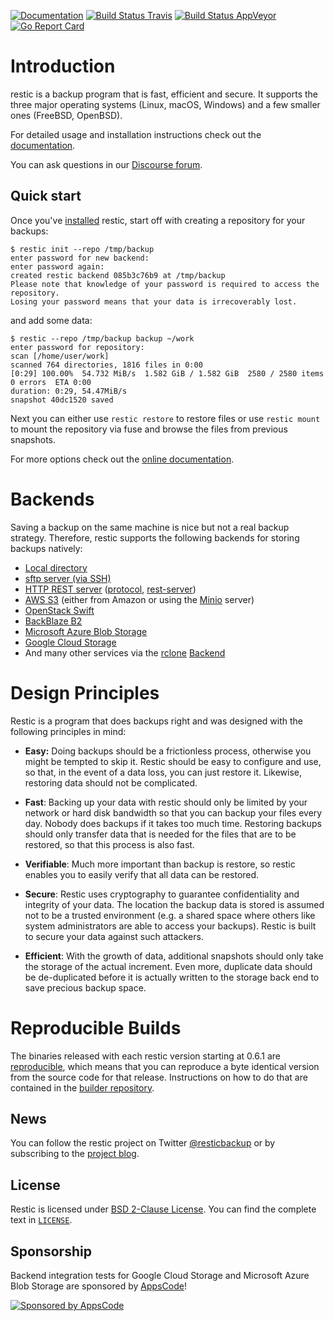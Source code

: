 [![Documentation](https://readthedocs.org/projects/restic/badge/?version=latest)](https://restic.readthedocs.io/en/latest/?badge=latest)
[![Build Status Travis](https://travis-ci.com/restic/restic.svg?branch=master)](https://travis-ci.com/restic/restic)
[![Build Status AppVeyor](https://ci.appveyor.com/api/projects/status/nuy4lfbgfbytw92q/branch/master?svg=true)](https://ci.appveyor.com/project/fd0/restic/branch/master)
[![Go Report Card](https://goreportcard.com/badge/github.com/restic/restic)](https://goreportcard.com/report/github.com/restic/restic)

# Introduction

restic is a backup program that is fast, efficient and secure. It supports the three major operating systems (Linux, macOS, Windows) and a few smaller ones (FreeBSD, OpenBSD).

For detailed usage and installation instructions check out the [documentation](https://restic.readthedocs.io/en/latest).

You can ask questions in our [Discourse forum](https://forum.restic.net>).

Quick start
-----------

Once you've [installed](https://restic.readthedocs.io/en/latest/020_installation.html) restic, start
off with creating a repository for your backups:

    $ restic init --repo /tmp/backup
    enter password for new backend:
    enter password again:
    created restic backend 085b3c76b9 at /tmp/backup
    Please note that knowledge of your password is required to access the repository.
    Losing your password means that your data is irrecoverably lost.

and add some data:

    $ restic --repo /tmp/backup backup ~/work
    enter password for repository:
    scan [/home/user/work]
    scanned 764 directories, 1816 files in 0:00
    [0:29] 100.00%  54.732 MiB/s  1.582 GiB / 1.582 GiB  2580 / 2580 items  0 errors  ETA 0:00
    duration: 0:29, 54.47MiB/s
    snapshot 40dc1520 saved

Next you can either use `restic restore` to restore files or use `restic
mount` to mount the repository via fuse and browse the files from previous
snapshots.

For more options check out the [online documentation](https://restic.readthedocs.io/en/latest/).

# Backends

Saving a backup on the same machine is nice but not a real backup strategy.
Therefore, restic supports the following backends for storing backups natively:

- [Local directory](https://restic.readthedocs.io/en/latest/030_preparing_a_new_repo.html#local)
- [sftp server (via SSH)](https://restic.readthedocs.io/en/latest/030_preparing_a_new_repo.html#sftp)
- [HTTP REST server](https://restic.readthedocs.io/en/latest/030_preparing_a_new_repo.html#rest-server) ([protocol](doc/100_references.rst#rest-backend), [rest-server](https://github.com/restic/rest-server))
- [AWS S3](https://restic.readthedocs.io/en/latest/030_preparing_a_new_repo.html#amazon-s3) (either from Amazon or using the [Minio](https://minio.io) server)
- [OpenStack Swift](https://restic.readthedocs.io/en/latest/030_preparing_a_new_repo.html#openstack-swift)
- [BackBlaze B2](https://restic.readthedocs.io/en/latest/030_preparing_a_new_repo.html#backblaze-b2)
- [Microsoft Azure Blob Storage](https://restic.readthedocs.io/en/latest/030_preparing_a_new_repo.html#microsoft-azure-blob-storage)
- [Google Cloud Storage](https://restic.readthedocs.io/en/latest/030_preparing_a_new_repo.html#google-cloud-storage)
- And many other services via the [rclone](https://rclone.org) [Backend](https://restic.readthedocs.io/en/latest/030_preparing_a_new_repo.html#other-services-via-rclone)

# Design Principles

Restic is a program that does backups right and was designed with the
following principles in mind:

-  **Easy:** Doing backups should be a frictionless process, otherwise
   you might be tempted to skip it. Restic should be easy to configure
   and use, so that, in the event of a data loss, you can just restore
   it. Likewise, restoring data should not be complicated.

-  **Fast**: Backing up your data with restic should only be limited by
   your network or hard disk bandwidth so that you can backup your files
   every day. Nobody does backups if it takes too much time. Restoring
   backups should only transfer data that is needed for the files that
   are to be restored, so that this process is also fast.

-  **Verifiable**: Much more important than backup is restore, so restic
   enables you to easily verify that all data can be restored.

-  **Secure**: Restic uses cryptography to guarantee confidentiality and
   integrity of your data. The location the backup data is stored is
   assumed not to be a trusted environment (e.g. a shared space where
   others like system administrators are able to access your backups).
   Restic is built to secure your data against such attackers.

-  **Efficient**: With the growth of data, additional snapshots should
   only take the storage of the actual increment. Even more, duplicate
   data should be de-duplicated before it is actually written to the
   storage back end to save precious backup space.

# Reproducible Builds

The binaries released with each restic version starting at 0.6.1 are
[reproducible](https://reproducible-builds.org/), which means that you can
reproduce a byte identical version from the source code for that
release. Instructions on how to do that are contained in the
[builder repository](https://github.com/restic/builder).

News
----

You can follow the restic project on Twitter [@resticbackup](https://twitter.com/resticbackup) or by subscribing to
the [project blog](https://restic.net/blog/).

License
-------

Restic is licensed under [BSD 2-Clause License](https://opensource.org/licenses/BSD-2-Clause). You can find the
complete text in [``LICENSE``](LICENSE).

Sponsorship
-----------

Backend integration tests for Google Cloud Storage and Microsoft Azure Blob
Storage are sponsored by [AppsCode](https://appscode.com)!

[![Sponsored by AppsCode](https://cdn.appscode.com/images/logo/appscode/ac-logo-color.png)](https://appscode.com)
